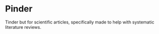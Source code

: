 # Pinder
Tinder but for scientific articles, specifically made to help with systematic literature reviews. 
